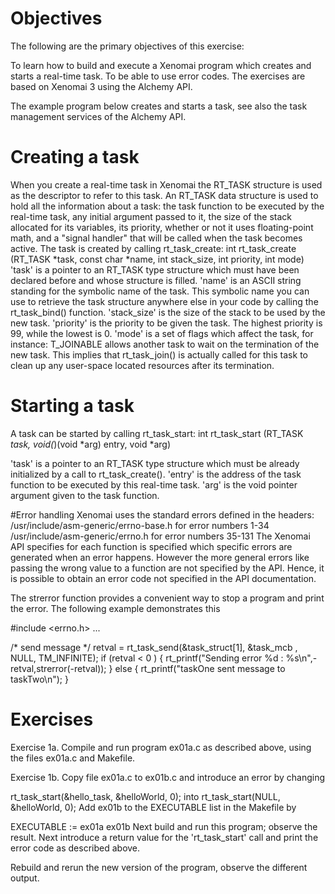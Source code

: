 # Objectives
The following are the primary objectives of this exercise:

To learn how to build and execute a Xenomai program which creates and starts a real-time task.
To be able to use error codes.
The exercises are based on Xenomai 3 using the Alchemy API.

The example program below creates and starts a task, see also the task management services of the Alchemy API.

# Creating a task
When you create a real-time task in Xenomai the RT_TASK structure is used as the descriptor to refer to this task.
An RT_TASK data structure is used to hold all the information about a task:
the task function to be executed by the real-time task,
any initial argument passed to it,
the size of the stack allocated for its variables,
its priority,
whether or not it uses floating-point math,
and a "signal handler" that will be called when the task becomes active.
The task is created by calling rt_task_create:
int rt_task_create (RT_TASK *task, const char *name, int stack_size, int priority, int mode)
'task' is a pointer to an RT_TASK type structure which must have been declared before and whose structure is filled.
'name'  is an  ASCII string standing for the symbolic name of the task. This symbolic name you can use to retrieve the task structure anywhere else in your code by calling the rt_task_bind() function.
'stack_size' is the size of the stack to be used by the new task.
'priority' is the priority to be given the task. The highest priority is 99, while the lowest is 0.
'mode' is a set of flags which affect the task, for instance:
T_JOINABLE allows another task to wait on the termination of the new task. This implies that rt_task_join() is actually called for this task to clean up any user-space located resources after its termination.

# Starting a task
A task can be started by calling rt_task_start:
int rt_task_start (RT_TASK *task, void(*)(void *arg) entry, void *arg)
    
'task' is a pointer to an RT_TASK type structure which must be already initialized by a call to rt_task_create().
'entry' is the address of the task function to be executed by this real-time task.
'arg' is the void pointer argument given to the task function.

#Error handling
Xenomai uses the standard errors defined in the headers:
/usr/include/asm-generic/errno-base.h  for error numbers 1-34
/usr/include/asm-generic/errno.h  for error numbers 35-131
The Xenomai API specifies for each function is specified which specific errors are generated when an error happens. However the more general errors like passing the wrong value to a function are not specified by the API. Hence, it is possible to obtain an error code not specified in the API documentation.

The strerror function provides a convenient way to stop a program and print the error. The following example demonstrates this

  #include <errno.h>
   ...

  /* send message */
  retval = rt_task_send(&task_struct[1], &task_mcb , NULL, TM_INFINITE); 
  if (retval < 0 ) 
  {
      rt_printf("Sending error %d : %s\n",-retval,strerror(-retval));
  } else {
      rt_printf("taskOne sent message to taskTwo\n");
  }

# Exercises
Exercise 1a.
Compile and run program ex01a.c as described above, using the files ex01a.c and Makefile.

Exercise 1b.
Copy file ex01a.c to ex01b.c and introduce an error by changing

rt_task_start(&hello_task, &helloWorld, 0);
into
rt_task_start(NULL, &helloWorld, 0);
Add ex01b to the EXECUTABLE list in the Makefile by

EXECUTABLE := ex01a ex01b
Next build and run this program; observe the result.
Next introduce a return value for the 'rt_task_start' call and print the error code as described above.

Rebuild and rerun the new version of the program, observe the different output.
